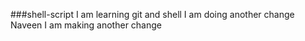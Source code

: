 ###shell-script
I am learning git and shell
I am doing another change Naveen
I am making another change 